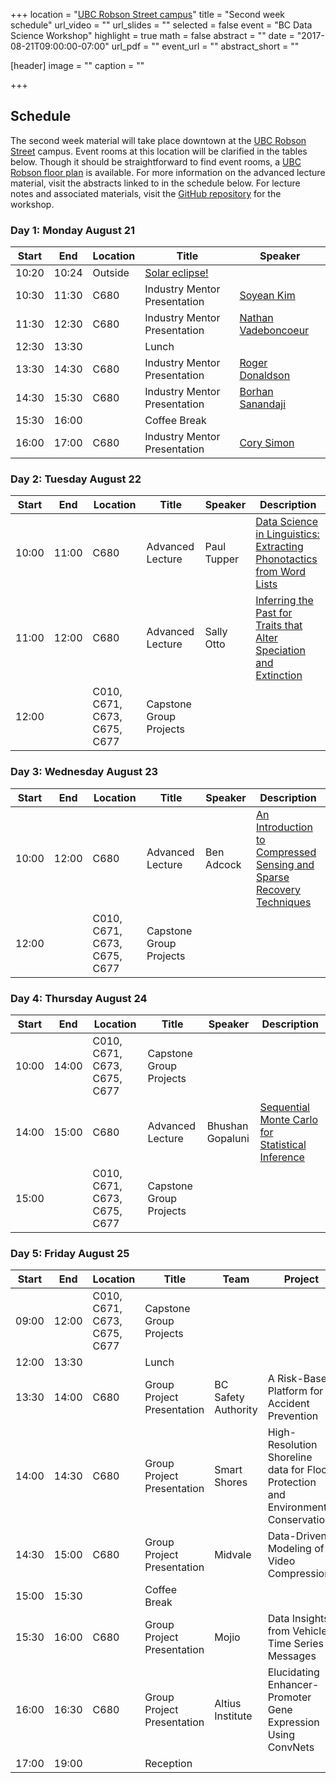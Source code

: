 +++
location = "[UBC Robson Street campus](https://goo.gl/maps/bfi4kpC4ubM2)"
title = "Second week schedule"
url_video = ""
url_slides = ""
selected = false
event = "BC Data Science Workshop"
highlight = true
math = false
abstract = ""
date = "2017-08-21T09:00:00-07:00"
url_pdf = ""
event_url = ""
abstract_short = ""

[header]
  image = ""
  caption = ""

+++

## Schedule

The second week material will take place downtown at the [UBC Robson Street](https://goo.gl/maps/bfi4kpC4ubM2) campus. Event rooms at this location will be clarified in the tables below. Though it should be straightforward to find event rooms, a [UBC Robson floor plan](http://robsonsquare2.sites.olt.ubc.ca/files/2010/08/UBC-Robson-Square-Floor-Plan.png) is available. For more information on the advanced lecture material, visit the abstracts linked to in the schedule below. For lecture notes and associated materials, visit the [GitHub repository](https://github.com/bcdataca/workshop-content/tree/master/2-second-week/notes) for the workshop.


### Day 1: Monday August 21

| Start |  End  | Location | Title | Speaker |
| ----- | ----- | -------- | ----- | ------- |
| 10:20 | 10:24 | Outside  | [Solar eclipse!](https://en.wikipedia.org/wiki/Solar_eclipse_of_August_21%2C_2017) | 
| 10:30 | 11:30 | C680 | Industry Mentor Presentation | [Soyean Kim](../../project/project-2/) |
| 11:30 | 12:30 | C680 | Industry Mentor Presentation | [Nathan Vadeboncoeur](../../project/project-4/) |
| 12:30 | 13:30 |      | Lunch |
| 13:30 | 14:30 | C680 | Industry Mentor Presentation | [Roger Donaldson](../../project/project-1/) |
| 14:30 | 15:30 | C680 | Industry Mentor Presentation | [Borhan Sanandaji](../../project/project-5/) |
| 15:30 | 16:00 |  | Coffee Break |
| 16:00 | 17:00 | C680 | Industry Mentor Presentation | [Cory Simon](../../project/project-3/) |

### Day 2: Tuesday August 22

| Start |  End  | Location | Title | Speaker | Description |
| ----- | ----- | -------- | ----- | ------- | ----------- |
| 10:00 | 11:00 | C680 | Advanced Lecture | Paul Tupper | [Data Science in Linguistics: Extracting Phonotactics from Word Lists](../extracting-phonotactics) |
| 11:00 | 12:00 | C680 | Advanced Lecture | Sally Otto | [Inferring the Past for Traits that Alter Speciation and Extinction](../inferring-traits-speciation-extinction) |
| 12:00 |       | C010, C671, C673, C675, C677 | Capstone Group Projects |

### Day 3: Wednesday August 23

| Start |  End  | Location | Title | Speaker | Description |
| ----- | ----- | -------- | ----- | ------- | ----------- |
| 10:00 | 12:00 | C680 | Advanced Lecture | Ben Adcock | [An Introduction to Compressed Sensing and Sparse Recovery Techniques](../compressed-sensing-and-applications/) |
| 12:00 |       | C010, C671, C673, C675, C677 | Capstone Group Projects |


### Day 4: Thursday August 24

| Start |  End  | Location | Title | Speaker | Description |
| ----- | ----- | -------- | ----- | ------- | ----------- |
| 10:00 | 14:00 | C010, C671, C673, C675, C677 | Capstone Group Projects |
| 14:00 | 15:00 | C680 | Advanced Lecture | Bhushan Gopaluni | [Sequential Monte Carlo for Statistical Inference](../sequential-mc-for-inference) |
| 15:00 | | C010, C671, C673, C675, C677 | Capstone Group Projects |


### Day 5: Friday August 25

| Start |  End  | Location | Title | Team | Project |
| ----- | ----- | -------- | ----- | ------- | ----------- |
| 09:00 | 12:00 | C010, C671, C673, C675, C677 | Capstone Group Projects |
| 12:00 | 13:30 | | Lunch |
| 13:30 | 14:00 | C680 | Group Project Presentation | BC Safety Authority | A Risk-Based Platform for Accident Prevention | 
| 14:00 | 14:30 | C680 | Group Project Presentation | Smart Shores | High-Resolution Shoreline data for Flood Protection and Environmental Conservation |
| 14:30 | 15:00 | C680 | Group Project Presentation | Midvale | Data-Driven Modeling of Video Compression | 
| 15:00 | 15:30 |  | Coffee Break |
| 15:30 | 16:00 | C680 | Group Project Presentation | Mojio | Data Insights from Vehicle Time Series Messages |
| 16:00 | 16:30 | C680 | Group Project Presentation | Altius Institute | Elucidating Enhancer-Promoter Gene Expression Using ConvNets |
| 17:00 | 19:00 | | Reception |
